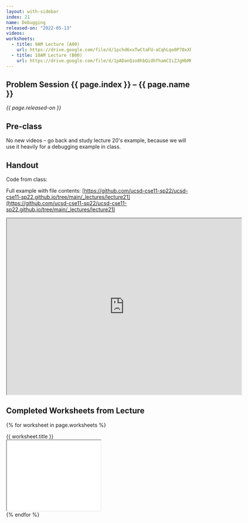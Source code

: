 ```yaml
---
layout: with-sidebar
index: 21
name: Debugging
released-on: "2022-05-13"
videos:
worksheets:
  - title: 9AM Lecture (A00)
    url: https://drive.google.com/file/d/1pchd6xxTwCtaFU-aCqhLqo0P70xXhmtX
  - title: 10AM Lecture (B00)
    url: https://drive.google.com/file/d/1pADanQzo8hbQidhfhamCIiZJgHbMR1md
---
```


## Problem Session {{ page.index }} – {{ page.name }}

_{{ page.released-on }}_

## Pre-class

No new videos – go back and study lecture 20's example, because we will use it
heavily for a debugging example in class.

## Handout

Code from class:

<script src="https://emgithub.com/embed.js?target=https%3A%2F%2Fgithub.com%2Fucsd-cse11-f21%2Fucsd-cse11-f21.github.io%2Fblob%2Fmain%2F_lectures%2Flecture21%2FRegionMain.java&style=github&showBorder=on&showLineNumbers=on&showFileMeta=on&showCopy=on"></script>

Full example with file contents: [https://github.com/ucsd-cse11-sp22/ucsd-cse11-sp22.github.io/tree/main/_lectures/lecture21](https://github.com/ucsd-cse11-sp22/ucsd-cse11-sp22.github.io/tree/main/_lectures/lecture21)

<iframe src="https://drive.google.com/file/d/1vxoukWPH4FTkbn2jOWl_FoDcwSDPRCr5/preview" width="640" height="480" allow="autoplay"></iframe>

## Completed Worksheets from Lecture

{% for worksheet in page.worksheets %}
<div class="worksheetBox">
{{ worksheet.title }}
<br>
<iframe src="{{ worksheet.url }}/preview" width="256" height="192" allow="autoplay"></iframe>
</div>
{% endfor %}